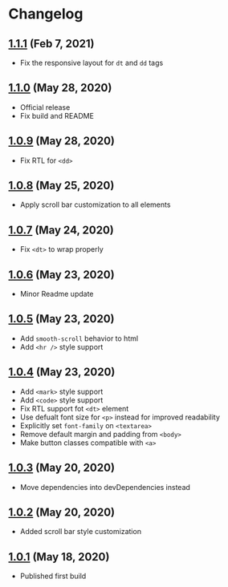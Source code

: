 # Changelog

## [1.1.1](https://github.com/elishaterada/feathercss/compare/v1.1.0...v1.1.1) (Feb 7, 2021)

- Fix the responsive layout for ```dt``` and ```dd``` tags

## [1.1.0](https://github.com/elishaterada/feathercss/compare/v1.0.9...v1.1.0) (May 28, 2020)

- Official release
- Fix build and README


## [1.0.9](https://github.com/elishaterada/feathercss/compare/v1.0.8...v1.0.9) (May 28, 2020)


- Fix RTL for ```<dd>```

## [1.0.8](https://github.com/elishaterada/feathercss/compare/v1.0.7...v1.0.8) (May 25, 2020)

- Apply scroll bar customization to all elements


## [1.0.7](https://github.com/elishaterada/feathercss/compare/v1.0.6...v1.0.7) (May 24, 2020)

- Fix ```<dt>``` to wrap properly


## [1.0.6](https://github.com/elishaterada/feathercss/compare/v1.0.5...v1.0.6) (May 23, 2020)

- Minor Readme update


## [1.0.5](https://github.com/elishaterada/feathercss/compare/v1.0.4...v1.0.5) (May 23, 2020)

- Add ```smooth-scroll``` behavior to html
- Add ```<hr />``` style support


## [1.0.4](https://github.com/elishaterada/feathercss/compare/v1.0.3...v1.0.4) (May 23, 2020)

- Add ```<mark>``` style support
- Add ```<code>``` style support
- Fix RTL support fot ```<dt>``` element
- Use defualt font size for ```<p>``` instead for improved readability
- Explicitly set ```font-family``` on ```<textarea>```
- Remove default margin and padding from ```<body>```
- Make button classes compatible with ```<a>```


## [1.0.3](https://github.com/elishaterada/feathercss/compare/v1.0.2...v1.0.3) (May 20, 2020)
- Move dependencies into devDependencies instead


## [1.0.2](https://github.com/elishaterada/feathercss/compare/v1.0.1...v1.0.2) (May 20, 2020)
- Added scroll bar style customization


## [1.0.1](https://github.com/elishaterada/feathercss/compare/v1.0.0...v1.0.1) (May 18, 2020)
- Published first build
